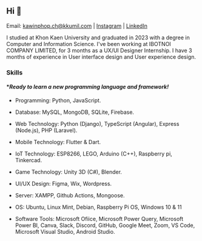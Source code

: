 ## Hi 👋

Email: kawinphop.ch@kkumil.com | [Instagram](https://www.instagram.com/kawin101x/) | [LinkedIn](https://www.linkedin.com/in/kawin101/)

I studied at Khon Kaen University and graduated in 2023 with a degree in Computer and Information Science. I've been working at IBOTNOI COMPANY LIMITED, for 3 months as a UX/UI Designer Internship. I have 3 months of experience in User interface design and User experience design.

### Skills 

#### **Ready to learn a new programming language and framework!*

- Programming: Python, JavaScript.

- Database: MySQL, MongoDB, SQLite, Firebase.

- Web Technology: Python (Django), TypeScript (Angular), Express (Node.js), PHP (Laravel).

- Mobile Technology: Flutter & Dart.

- IoT Technology: ESP8266, LEGO, Arduino (C++), Raspberry pi, Tinkercad.

- Game Technology: Unity 3D (C#), Blender.

- UI/UX Design: Figma, Wix, Wordpress.

- Server: XAMPP, Github Actions, Mongoose.

- OS: Ubuntu, Linux Mint, Debian, Raspberry Pi OS, Windows 10 & 11

- Software Tools: Microsoft Ofiice, Microsoft Power Query, Microsoft Power BI, Canva, Slack, Discord, GitHub, Google Meet, Zoom, VS Code, Microsoft Visual Studio, Android Studio.
